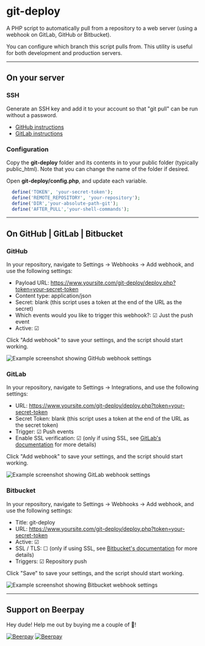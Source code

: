 # git-deploy

A PHP script to automatically pull from a repository to a web server (using a webhook on GitLab, GitHub or Bitbucket).

You can configure which branch this script pulls from. This utility is useful for both development and production servers.

---

## On your server

### SSH

Generate an SSH key and add it to your account so that "git pull" can be run without a password.

- [GitHub instructions](https://help.github.com/articles/generating-ssh-keys/)
- [GitLab instructions](http://doc.gitlab.com/ce/ssh/README.html)

### Configuration

Copy the __git-deploy__ folder and its contents in to your public folder (typically public_html). Note that you can change the name of the folder if desired.

Open __git-deploy/config.php__, and update each variable.

```PHP
  define('TOKEN', 'your-secret-token');
  define('REMOTE_REPOSITORY', 'your-repository');
  define('DIR','your-absolute-path-git');
  define('AFTER_PULL','your-shell-commands');
```

---

## On GitHub | GitLab | Bitbucket

### GitHub

In your repository, navigate to Settings &rarr; Webhooks &rarr; Add webhook, and use the following settings:

- Payload URL: https://www.yoursite.com/git-deploy/deploy.php?token=your-secret-token
- Content type: application/json
- Secret: blank (this script uses a token at the end of the URL as the secret)
- Which events would you like to trigger this webhook?: &#9745; Just the push event
- Active: &#9745;

Click "Add webhook" to save your settings, and the script should start working.

![Example screenshot showing GitHub webhook settings](https://cloud.githubusercontent.com/assets/1123997/25352059/4e38f734-28f0-11e7-8f2c-e7ca5ef153ea.png)

### GitLab

In your repository, navigate to Settings &rarr; Integrations, and use the following settings:

- URL: https://www.yoursite.com/git-deploy/deploy.php?token=your-secret-token
- Secret Token: blank (this script uses a token at the end of the URL as the secret token)
- Trigger: &#9745; Push events
- Enable SSL verification: &#9745; (only if using SSL, see [GitLab's documentation](https://gitlab.com/help/user/project/integrations/webhooks#ssl-verification) for more details)

Click "Add webhook" to save your settings, and the script should start working.

![Example screenshot showing GitLab webhook settings](https://cloud.githubusercontent.com/assets/1123997/25352520/e76ff672-28f1-11e7-8570-112f3eec8567.png)

### Bitbucket

In your repository, navigate to Settings &rarr; Webhooks &rarr; Add webhook, and use the following settings:

- Title: git-deploy
- URL: https://www.yoursite.com/git-deploy/deploy.php?token=your-secret-token
- Active: &#9745;
- SSL / TLS: &#9744; (only if using SSL, see [Bitbucket's documentation](https://confluence.atlassian.com/bitbucket/manage-webhooks-735643732.html#ManageWebhooks-skip_certificate) for more details)
- Triggers: &#9745; Repository push

Click "Save" to save your settings, and the script should start working.

![Example screenshot showing Bitbucket webhook settings](https://cloud.githubusercontent.com/assets/1123997/25353037/97ec1052-28f3-11e7-88e4-b45c4ca68220.png)

---

## Support on Beerpay

Hey dude! Help me out by buying me a couple of :beers:!

[![Beerpay](https://beerpay.io/vicenteguerra/git-deploy/badge.svg?style=beer-square)](https://beerpay.io/vicenteguerra/git-deploy)  [![Beerpay](https://beerpay.io/vicenteguerra/git-deploy/make-wish.svg?style=flat-square)](https://beerpay.io/vicenteguerra/git-deploy?focus=wish)
